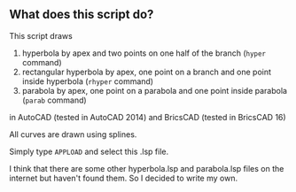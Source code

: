 ## What does this script do?
This script draws 

1. hyperbola by apex and two points on one half of the branch (`hyper` command)
2. rectangular hyperbola by apex, one point on a branch and one point inside hyperbola (`rhyper` command)
3. parabola by apex, one point on a parabola and one point inside parabola (`parab` command) 

in AutoCAD (tested in AutoCAD 2014) and BricsCAD (tested in BricsCAD 16)

All curves are drawn using splines. 

Simply type `APPLOAD` and select this .lsp file. 

I think that there are some other hyperbola.lsp and parabola.lsp files on the internet but haven't found them. So I decided to write my own.
